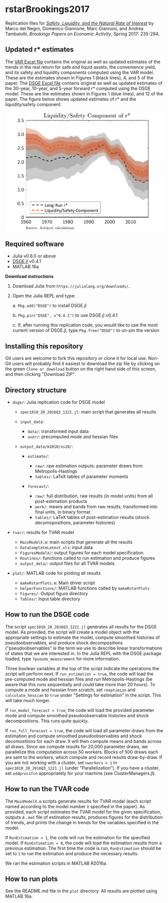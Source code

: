 # rstarBrookings2017

Replication files for
[*Safety, Liquidity, and the Natural Rate of Interest*](https://www.brookings.edu/bpea-articles/safety-liquidity-and-the-natural-rate-of-interest/)
by Marco del Negro, Domenico Giannone, Marc Giannoni, and Andrea Tambalotti,
*Brookings Papers on Economic Activity*, Spring 2017: 235-294.


## Updated r* estimates

The [VAR Excel
file](https://github.com/FRBNY-DSGE/rstarBrookings2017/blob/master/update/TVAR_Rstar_Vintages.xlsx)
contains the original as well as updated estimates of the trends in the real
return for safe and liquid assets, the convenience yield, and its safety and
liquidity components computed using the VAR model. These are the estimates shown
in Figures 1 (black lines), 4, and 5 of the paper.  The [DSGE Excel
file](https://github.com/FRBNY-DSGE/rstarBrookings2017/blob/master/update/DSGE_Rstar_Vintages.xls)
contains original as well as updated estimates of the 30-year, 10-year, and
5-year forward r* computed using the DSGE model. These are the estimates shown
in Figures 1 (blue lines), and 12 of the paper.  The figure below shows updated
estimates of r* and the liquidity/safety component.

<img src="https://raw.githubusercontent.com/FRBNY-DSGE/rstarBrookings2017/master/update/Rstar_Figure.png" width="600">


## Required software

- Julia v0.6.0 or above
- [DSGE.jl](https://github.com/FRBNY-DSGE/DSGE.jl) v0.4.1
- MATLAB 16a

**Download instructions**

1. Download Julia from `https://julialang.org/downloads/`.
2. Open the Julia REPL and type:

   a. `Pkg.add("DSGE")` to install DSGE.jl

   b. `Pkg.pin("DSGE", v"0.4.1")` to use DSGE.jl v0.4.1

   c. If, after running this replication code, you would like to use the most
      current version of DSGE.jl, type `Pkg.free("DSGE")` to un-pin the version


## Installing this repository

Git users are welcome to fork this repository or clone it for local
use. Non-Git users will probably find it easiest to download the zip
file by clicking on the green `Clone or download` button on the right
hand side of this screen, and then clicking "Download ZIP".


## Directory structure

- `dsge/`: Julia replication code for DSGE model

  - `spec1010_20_2016Q3_1221.jl`: main script that generates all results

  - `input_data`:
    - `data/`: transformed input data
	- `user/`: precomputed mode and hessian files

  - `output_data/m1010/ss20/`:
    - `estimate/`:
	  - `raw/`: raw estimation outputs: parameter draws from Metropolis-Hastings
	  - `tables/`: LaTeX tables of parameter moments

    - `forecast/`:
	  - `raw/`: full distribution, raw results (in model units) from
                all post-estimation products
      - `work/`: means and bands from raw results, transformed into
                 final units, in binary format
      - `tables/`: LaTeX tables of post-estimation results (shock
                   decomopositions, parameter histories)

- `tvar/`: results for TVAR model
  - `MainModelX.m`: main scripts that generate all the results
  - `DataCompleteLatest.xls`: input data
  - `FiguresModelX/`: output figures for each model specification
  - `Routines/`: functions called to run estimation and produce figures
  - `output_data/`: output files for all TVAR models

- `plot/`: MATLAB code for plotting all results
  - `makeRstarPlots.m`: Main driver script
  - `helperFunctions/`: MATLAB functions called by `makeRstarPlots`
  - `Figures/`: Output figure directory
  - `Tables/`: Input table directory


## How to run the DSGE code

The script `spec1010_20_2016Q3_1221.jl` generates all results for the
DSGE model. As provided, the script will create a model object with
the appropriate settings to estimate the model, compute smoothed
histories of pseudoobservables, and produce shock decompositions
("pseudoobservables" is the term we use to describe linear
transformations of states that we are interested in. In the Julia REPL
with the DSGE package loaded, type `?pseudo_measurement` for more
information.

Three boolean variables at the top of the script indicate the
operations the script will perform next. If `run_estimation = true`,
the code will load the pre-computed mode and hessian files and run
Metropolis-Hastings (be aware that this runs sequentially and could
take more than 20 hours). To compute a mode and hessian from scratch,
set `reoptimize` and `calculate_hessian` to `true` under "Settings for
estimation" in the script. This will take much longer.

If `run_modal_forecast = true`, the code will load the provided
parameter mode and compute smoothed pseudoobservable histories and
shock decompositions. This runs quite quickly.

If `run_full_forecast = true`, the code will load all parameter draws
from the estimation and compute smoothed pseudoobservables and shock
decomositions for each draw. It will then compute means and bands
across all draws. Since we compute results for 20,000 parameter draws,
we parallelize this computation across 50 workers. Blocks of 500 draws
each are sent to the workers, which compute and record results
draw-by-draw. If you are not working with a cluster, set `nworkers =
1` in `spec1010_20_2016Q3_1221.jl` (under "Parallelization"). If you
have a cluster, set `addprocsfcn` appropriately for your machine (see
ClusterManagers.jl).


## How to run the TVAR code

The `MainModelX.m` scripts generate results for TVAR model (each script named
according to the model number `X` specified in the paper). As provided, each
script estimates the TVAR model for the given specification, outputs a `.mat`
file of estimation results, produces figures for the distribution of trends, and
prints the change in trends for the variables specified in the model.

If `RunEstimation = 1`, the code will run the estimation for the specified
model. If `RunEstimation = 0`, the code will load the estimation results from a
previous estimation. The first time the code is run, `RunEstimation` should be
set to `1` to run the estimation and produce the necessary results.

We ran the estimation scripts in MATLAB R2016a.


## How to run plots

See the README.md file in the `plot` directory. All results are plotted using
MATLAB 16a.
